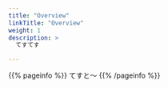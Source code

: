 ```yaml
---
title: "Overview"
linkTitle: "Overview"
weight: 1
description: >
  てすてす

---
```


{{% pageinfo %}}
てすと〜
{{% /pageinfo %}}
